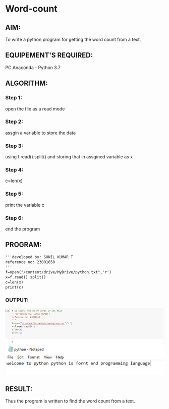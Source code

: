 # Word-count
## AIM:
To write a python program for getting the word count from a text.
## EQUIPEMENT'S REQUIRED: 
PC
Anaconda - Python 3.7
## ALGORITHM: 
### Step 1:
open the flie as a read mode

### Step 2: 
assgin a variable to store the data
 
### Step 3: 
using f.read().split() and storing that in assgined variable as x

### Step 4:  
c=len(x)

### Step 5:
print the variable c 

### Step 6:
end the program 

## PROGRAM:
```
'''developed by: SUNIL KUMAR T
reference no: 23001650
'''
f=open("/content/drive/MyDrive/python.txt",'r')
x=f.read().split()
c=len(x)
print(c)
```
### OUTPUT:
![output](/Screenshot%202023-07-25%20135813.png)
![output](/Screenshot%202023-07-25%20140429.png)



## RESULT:
Thus the program is written to find the word count from a text.
